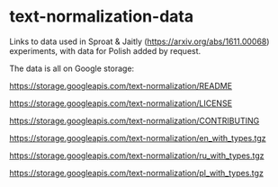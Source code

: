 # text-normalization-data

Links to data used in Sproat &amp; Jaitly (https://arxiv.org/abs/1611.00068) experiments, with data for Polish added by request.

The data is all on Google storage:

https://storage.googleapis.com/text-normalization/README

https://storage.googleapis.com/text-normalization/LICENSE

https://storage.googleapis.com/text-normalization/CONTRIBUTING

https://storage.googleapis.com/text-normalization/en_with_types.tgz

https://storage.googleapis.com/text-normalization/ru_with_types.tgz

https://storage.googleapis.com/text-normalization/pl_with_types.tgz

